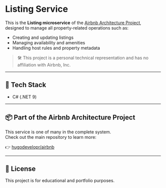 # Listing Service

This is the **Listing microservice** of the [Airbnb Architecture Project](https://github.com/hugodevelopr/airbnb), designed to manage all property-related operations such as:

- Creating and updating listings
- Managing availability and amenities
- Handling host rules and property metadata

> 🛠 This project is a personal technical representation and has no affiliation with Airbnb, Inc.

---

## 🔧 Tech Stack

- C# (.NET 9)


---

## 📦 Part of the Airbnb Architecture Project

This service is one of many in the complete system.  
Check out the main repository to learn more:

👉 [hugodevelopr/airbnb](https://github.com/hugodevelopr/airbnb)

---

## 📄 License

This project is for educational and portfolio purposes.
